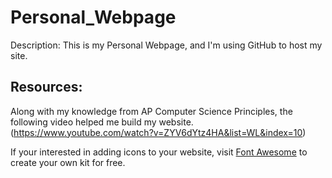 # Personal_Webpage
Description: This is my Personal Webpage, and I'm using GitHub to host my site.

## Resources:
Along with my knowledge from AP Computer Science Principles, the following video helped me build my 
website. (https://www.youtube.com/watch?v=ZYV6dYtz4HA&list=WL&index=10)

If your interested in adding icons to your website, visit <a href="https://fontawesome.com">Font 
Awesome</a> to create your own kit for free.